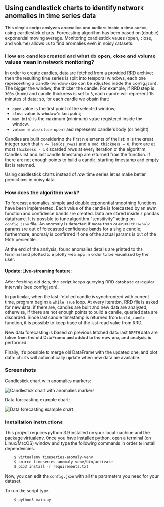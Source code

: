 ## Using candlestick charts to identify network anomalies in time series data

This simple script analyzes anomalies and outliers inside a time series, using candlestick charts.
Forecasting algorithm has been based on (double) exponential moving average.
Monitoring candlestick values (open, close, and volume) allows us to find anomalies even in
noisy datasets.

### How are candles created and what do open, close and volume values mean in network monitoring?

In order to create candles, data are fetched from a provided RRD archive; then the resulting time series is 
split into temporal windows, each one representing a candle (window size can be adjusted inside the config.json).
The bigger the window, the thicker the candle. For example, if RRD step is ```300s``` (5min) and candle thickness is set
to ```3```, each candle will represent 15 minutes of data; so, for each candle we obtain that:

- ```open``` value is the first point of the selected window;
- ```close``` value is window's last point;
- ```max (min)``` is the maximum (minimum) value registered inside the window.
- ```volume = abs(close-open)``` and represents candle's body (or height)

Candles are built considering the first n elements of the list: 
n is the great integer such that ```n <= len(ds_rows)``` and ```n mod thickness = 0```; there are at most 
```thickness - 1``` discarded rows at every iteration of the algorithm. Candles list and last candle timestamp are returned from the function.
If there are not enough points to build a candle, starting timestamp and empty list is returned.

Using candlestick charts instead of _raw_ time series let us make better predictions in noisy data.

### How does the algorithm work?

To forecast anomalies, simple and double exponential smoothing functions have been implemented.
Each value of the candle is forecasted by an ewm function and confidence bands are created. Data are stored inside
a pandas dataframe. It is possible to tune algorithm "sensitivity" acting on ```config.json``` file. 
An anomaly is detected if more than or equal ```threshold``` params are out of forecasted confidence bands for a single candle; 
furthermore, anomaly is confirmed if one of the actual params is out of the 95th percentile.

At the end of the analysis, found anomalies details are printed to the terminal and plotted to a plotly web app in order
to be visualized by the user.

#### Update: Live-streaming feature:
After fetching old data, the script keeps querying RRD database at regular intervals (see config.json).

In particular, when the last-fetched candle is synchronized with current time, program begins a ```while True``` loop.
At every iteration, RRD file is asked for new data; if there are, candles are built and new data are analyzed; 
otherwise, if there are not enough points to build a candle, queried data are discarded. Since last candle timestamp 
is returned from ```build_candle``` function, it is possible to keep trace of the last read value from RRD. 

New data forecasting is based on previous fetched data: last ```DEPTH``` data are taken from the old DataFrame and
added to the new one, and analysis is performed.

Finally, it's possible to merge old DataFrame with the updated one, and plot data: charts will automatically update 
when new data are available.

### Screenshots
Candlestick chart with anomalies markers:

![Candlestick chart with anomalies markers](assets/detected_anomalies.png)

Data forecasting example chart:

![Data forecasting example chart](assets/chart_example.png)

### Installation instructions

This project requires python 3.9 installed on your local machine and the package virtualenv.
Once you have installed python, open a terminal (on Linux/MacOS) window and type the following commands
in order to install dependencies.

```bash
    $ virtualenv timeseries-anomaly-venv
    $ source timeseries-anomaly-venv/bin/activate
    $ pip3 install -r requirements.txt  
```

Now, you can edit the ```config.json``` with all the parameters you need for your dataset.

To run the script type:
```bash
    $ python3 main.py
```

